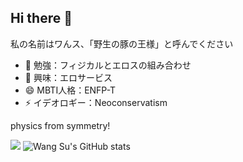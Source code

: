 ## Hi there 👋

<!--
**huahua1472/huahua1472** is a ✨ _special_ ✨ repository because its `README.md` (this file) appears on your GitHub profile.

Here are some ideas to get you started:
-->
私の名前はワんス、「野生の豚の王様」と呼んでください

- 🔭 勉強：フィジカルとエロスの組み合わせ
- 🌱 興味：エロサービス
- 😄 MBTI人格：ENFP-T
- ⚡ イデオロギー：Neoconservatism

physics from symmetry!

![](https://img.shields.io/badge/python-3.9-orange)
![Wang Su's GitHub stats](https://github-readme-stats.vercel.app/api?username=huahua1472&amp;show_icons=true&amp;theme=radical)

